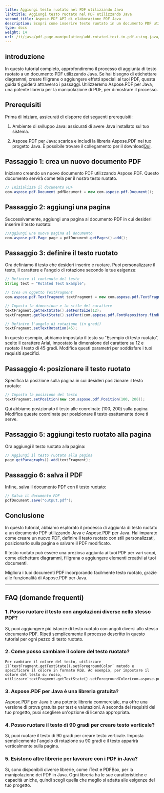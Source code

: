 ```yaml
---
title: Aggiungi testo ruotato nel PDF utilizzando Java
linktitle: Aggiungi testo ruotato nel PDF utilizzando Java
second_title: Aspose.PDF API di elaborazione PDF Java
description: Scopri come inserire testo ruotato in un documento PDF utilizzando Java. Segui questa guida dettagliata passo passo con esempi di codice per migliorare i tuoi PDF con testo ruotato.
type: docs
weight: 14
url: /it/java/pdf-page-manipulation/add-rotated-text-in-pdf-using-java/
---
```


## introduzione

In questo tutorial completo, approfondiremo il processo di aggiunta di testo ruotato a un documento PDF utilizzando Java. Se hai bisogno di etichettare diagrammi, creare filigrane o aggiungere effetti speciali ai tuoi PDF, questa guida ti guiderà attraverso i passaggi. Utilizzeremo Aspose.PDF per Java, una potente libreria per la manipolazione di PDF, per dimostrare il processo.

## Prerequisiti

Prima di iniziare, assicurati di disporre dei seguenti prerequisiti:

1. Ambiente di sviluppo Java: assicurati di avere Java installato sul tuo sistema.

2.  Aspose.PDF per Java: scarica e includi la libreria Aspose.PDF nel tuo progetto Java. È possibile trovare il collegamento per il download[Qui](https://releases.aspose.com/pdf/java/).

## Passaggio 1: crea un nuovo documento PDF

Iniziamo creando un nuovo documento PDF utilizzando Aspose.PDF. Questo documento servirà come tela per il nostro testo ruotato.

```java
// Inizializza il documento PDF
com.aspose.pdf.Document pdfDocument = new com.aspose.pdf.Document();
```

## Passaggio 2: aggiungi una pagina

Successivamente, aggiungi una pagina al documento PDF in cui desideri inserire il testo ruotato:

```java
//Aggiungi una nuova pagina al documento
com.aspose.pdf.Page page = pdfDocument.getPages().add();
```

## Passaggio 3: definire il testo ruotato

Ora definiamo il testo che desideri inserire e ruotare. Puoi personalizzare il testo, il carattere e l'angolo di rotazione secondo le tue esigenze:

```java
// Definire il contenuto del testo
String text = "Rotated Text Example";

// Crea un oggetto TextFragment
com.aspose.pdf.TextFragment textFragment = new com.aspose.pdf.TextFragment(text);

// Imposta la dimensione e lo stile del carattere
textFragment.getTextState().setFontSize(12);
textFragment.getTextState().setFont(com.aspose.pdf.FontRepository.findFont("Arial"));

// Definire l'angolo di rotazione (in gradi)
textFragment.setTextRotation(45);
```

In questo esempio, abbiamo impostato il testo su "Esempio di testo ruotato", scelto il carattere Arial, impostato la dimensione del carattere su 12 e ruotato il testo di 45 gradi. Modifica questi parametri per soddisfare i tuoi requisiti specifici.

## Passaggio 4: posizionare il testo ruotato

Specifica la posizione sulla pagina in cui desideri posizionare il testo ruotato:

```java
// Imposta la posizione del testo
textFragment.setPosition(new com.aspose.pdf.Position(100, 200));
```

Qui abbiamo posizionato il testo alle coordinate (100, 200) sulla pagina. Modifica queste coordinate per posizionare il testo esattamente dove ti serve.

## Passaggio 5: aggiungi testo ruotato alla pagina

Ora aggiungi il testo ruotato alla pagina:

```java
// Aggiungi il testo ruotato alla pagina
page.getParagraphs().add(textFragment);
```

## Passaggio 6: salva il PDF

Infine, salva il documento PDF con il testo ruotato:

```java
// Salva il documento PDF
pdfDocument.save("output.pdf");
```

## Conclusione

In questo tutorial, abbiamo esplorato il processo di aggiunta di testo ruotato a un documento PDF utilizzando Java e Aspose.PDF per Java. Hai imparato come creare un nuovo PDF, definire il testo ruotato con stili personalizzati, posizionarlo sulla pagina e salvare il PDF modificato.

Il testo ruotato può essere una preziosa aggiunta ai tuoi PDF per vari scopi, come etichettare diagrammi, filigrana o aggiungere elementi creativi ai tuoi documenti.

Migliora i tuoi documenti PDF incorporando facilmente testo ruotato, grazie alle funzionalità di Aspose.PDF per Java.

---

## FAQ (domande frequenti)

### 1. Posso ruotare il testo con angolazioni diverse nello stesso PDF?
   Sì, puoi aggiungere più istanze di testo ruotato con angoli diversi allo stesso documento PDF. Ripeti semplicemente il processo descritto in questo tutorial per ogni pezzo di testo ruotato.

### 2. Come posso cambiare il colore del testo ruotato?
    Per cambiare il colore del testo, utilizzare il`textFragment.getTextState().setForegroundColor` metodo e specificare il colore in formato RGB. Ad esempio, per impostare il colore del testo su rosso, utilizzare`textFragment.getTextState().setForegroundColor(com.aspose.pdf.Color.getRed());`.

### 3. Aspose.PDF per Java è una libreria gratuita?
   Aspose.PDF per Java è una potente libreria commerciale, ma offre una versione di prova gratuita per test e valutazioni. A seconda dei requisiti del tuo progetto, puoi scegliere un'opzione di licenza appropriata.

### 4. Posso ruotare il testo di 90 gradi per creare testo verticale?
   Sì, puoi ruotare il testo di 90 gradi per creare testo verticale. Imposta semplicemente l'angolo di rotazione su 90 gradi e il testo apparirà verticalmente sulla pagina.

### 5. Esistono altre librerie per lavorare con i PDF in Java?
   Sì, sono disponibili diverse librerie, come iText e PDFBox, per la manipolazione dei PDF in Java. Ogni libreria ha le sue caratteristiche e capacità uniche, quindi scegli quella che meglio si adatta alle esigenze del tuo progetto.